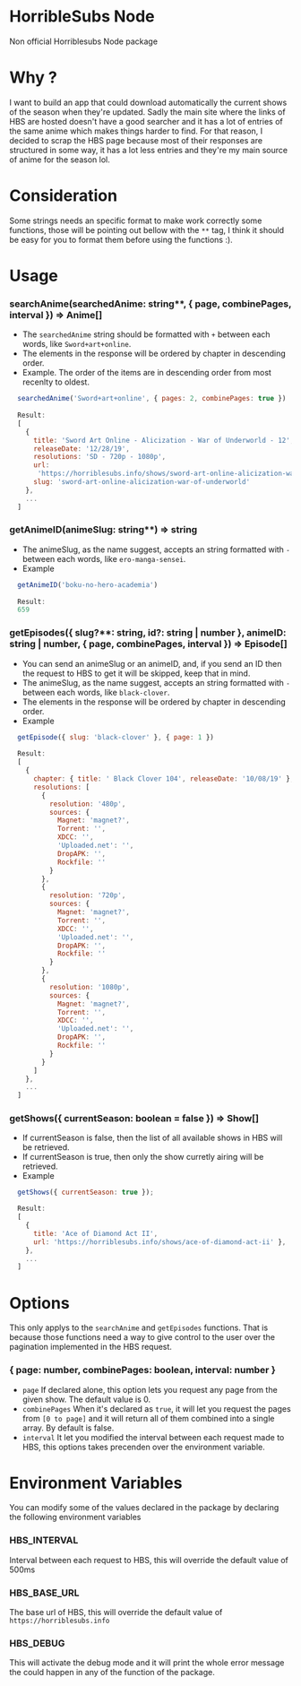# HorribleSubs Node
Non official Horriblesubs Node package

# Why ?

I want to build an app that could download automatically the current shows of the season when they're updated. Sadly the main site where the links of HBS are hosted doesn't have a good searcher and it has a lot of entries of the same anime which makes things harder to find. For that reason, I decided to scrap the HBS page because most of their responses are structured in some way, it has a lot less entries and they're my main source of anime for the season lol.

# Consideration

Some strings needs an specific format to make work correctly some functions, those will be pointing out bellow with the `**` tag, I think it should be easy for you to format them before using the functions :).

# Usage

### searchAnime(searchedAnime: string**, { page, combinePages, interval }) => Anime[]
* The `searchedAnime` string should be formatted with `+` between each words, like `Sword+art+online`.
* The elements in the response will be ordered by chapter in descending order.
* Example. The order of the items are in descending order from most recenlty to oldest.
```javascript
  searchedAnime('Sword+art+online', { pages: 2, combinePages: true })
  
  Result:
  [
    {
      title: 'Sword Art Online - Alicization - War of Underworld - 12',
      releaseDate: '12/28/19',
      resolutions: 'SD - 720p - 1080p',
      url:
       'https://horriblesubs.info/shows/sword-art-online-alicization-war-of-underworld#12',
      slug: 'sword-art-online-alicization-war-of-underworld'
    },
    ...
  ]
```

### getAnimeID(animeSlug: string**) => string
* The animeSlug, as the name suggest, accepts an string formatted with `-` between each words, like `ero-manga-sensei`.
* Example
```javascript
  getAnimeID('boku-no-hero-academia')
  
  Result:
  659
```
### getEpisodes({ slug?**: string, id?: string | number }, animeID: string | number, { page, combinePages, interval }) => Episode[]
* You can send an animeSlug or an animeID, and, if you send an ID then the request to HBS to get it will be skipped, keep that in mind.
* The animeSlug, as the name suggest, accepts an string formatted with `-` between each words, like `black-clover`.
* The elements in the response will be ordered by chapter in descending order.
* Example
```javascript
  getEpisode({ slug: 'black-clover' }, { page: 1 })
  
  Result:
  [
    {
      chapter: { title: ' Black Clover 104', releaseDate: '10/08/19' },
      resolutions: [
        { 
          resolution: '480p',
          sources: {
            Magnet: 'magnet?',
            Torrent: '',
            XDCC: '',
            'Uploaded.net': '',
            DropAPK: '',
            Rockfile: ''
          }
        },
        { 
          resolution: '720p',
          sources: {
            Magnet: 'magnet?',
            Torrent: '',
            XDCC: '',
            'Uploaded.net': '',
            DropAPK: '',
            Rockfile: ''
          }
        },
        { 
          resolution: '1080p',
          sources: {
            Magnet: 'magnet?',
            Torrent: '',
            XDCC: '',
            'Uploaded.net': '',
            DropAPK: '',
            Rockfile: ''
          }
        }
      ]
    },
    ...
  ]
```

### getShows({ currentSeason: boolean = false }) => Show[]
* If currentSeason is false, then the list of all available shows in HBS will be retrieved.
* If currentSeason is true, then only the show curretly airing will be retrieved.
* Example
```javascript
  getShows({ currentSeason: true });

  Result:
  [ 
    {
      title: 'Ace of Diamond Act II',
      url: 'https://horriblesubs.info/shows/ace-of-diamond-act-ii' },
    },
    ...
  ]
```

# Options

This only applys to the `searchAnime` and `getEpisodes` functions. That is because those functions need a way to give control to the user over the pagination implemented in the HBS request.

### { page: number, combinePages: boolean, interval: number }

* `page` If declared alone, this option lets you request any page from the given show. The default value is 0.
* `combinePages` When it's declared as `true`, it will let you request the pages from `[0 to page]` and it will return all of them combined into a single array. By default is false.
* `interval` It let you modified the interval between each request made to HBS, this options takes precenden over the environment variable.

# Environment Variables

You can modify some of the values declared in the package by declaring the following environment variables

### HBS_INTERVAL
Interval between each request to HBS, this will override the default value of 500ms

### HBS_BASE_URL
The base url of HBS, this will override the default value of `https://horriblesubs.info`

### HBS_DEBUG
This will activate the debug mode and it will print the whole error message the could happen in any of the function of the package.

